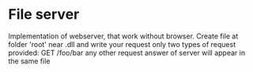 # File server

Implementation of webserver, that work without browser. Create file at folder 'root' near .dll and write your request
only two types of request provided:
    GET /foo/bar
    any other request
answer of server will appear in the same file

